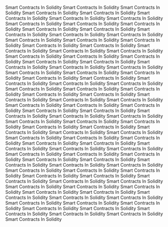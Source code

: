 
Smart Contracts In Solidity
Smart Contracts In Solidity
Smart Contracts In Solidity
Smart Contracts In Solidity
Smart Contracts In Solidity
Smart Contracts In Solidity
Smart Contracts In Solidity
Smart Contracts In Solidity
Smart Contracts In Solidity
Smart Contracts In Solidity
Smart Contracts In Solidity
Smart Contracts In Solidity
Smart Contracts In Solidity
Smart Contracts In Solidity
Smart Contracts In Solidity
Smart Contracts In Solidity
Smart Contracts In Solidity
Smart Contracts In Solidity
Smart Contracts In Solidity
Smart Contracts In Solidity
Smart Contracts In Solidity
Smart Contracts In Solidity
Smart Contracts In Solidity
Smart Contracts In Solidity
Smart Contracts In Solidity
Smart Contracts In Solidity
Smart Contracts In Solidity
Smart Contracts In Solidity
Smart Contracts In Solidity
Smart Contracts In Solidity
Smart Contracts In Solidity
Smart Contracts In Solidity
Smart Contracts In Solidity
Smart Contracts In Solidity
Smart Contracts In Solidity
Smart Contracts In Solidity
Smart Contracts In Solidity
Smart Contracts In Solidity
Smart Contracts In Solidity
Smart Contracts In Solidity
Smart Contracts In Solidity
Smart Contracts In Solidity
Smart Contracts In Solidity
Smart Contracts In Solidity
Smart Contracts In Solidity
Smart Contracts In Solidity
Smart Contracts In Solidity
Smart Contracts In Solidity
Smart Contracts In Solidity
Smart Contracts In Solidity
Smart Contracts In Solidity
Smart Contracts In Solidity
Smart Contracts In Solidity
Smart Contracts In Solidity
Smart Contracts In Solidity
Smart Contracts In Solidity
Smart Contracts In Solidity
Smart Contracts In Solidity
Smart Contracts In Solidity
Smart Contracts In Solidity
Smart Contracts In Solidity
Smart Contracts In Solidity
Smart Contracts In Solidity
Smart Contracts In Solidity
Smart Contracts In Solidity
Smart Contracts In Solidity
Smart Contracts In Solidity
Smart Contracts In Solidity
Smart Contracts In Solidity
Smart Contracts In Solidity
Smart Contracts In Solidity
Smart Contracts In Solidity
Smart Contracts In Solidity
Smart Contracts In Solidity
Smart Contracts In Solidity
Smart Contracts In Solidity
Smart Contracts In Solidity
Smart Contracts In Solidity
Smart Contracts In Solidity
Smart Contracts In Solidity
Smart Contracts In Solidity
Smart Contracts In Solidity
Smart Contracts In Solidity
Smart Contracts In Solidity
Smart Contracts In Solidity
Smart Contracts In Solidity
Smart Contracts In Solidity
Smart Contracts In Solidity
Smart Contracts In Solidity
Smart Contracts In Solidity
Smart Contracts In Solidity
Smart Contracts In Solidity
Smart Contracts In Solidity
Smart Contracts In Solidity
Smart Contracts In Solidity
Smart Contracts In Solidity
Smart Contracts In Solidity
Smart Contracts In Solidity
Smart Contracts In Solidity
Smart Contracts In Solidity
Smart Contracts In Solidity
Smart Contracts In Solidity
Smart Contracts In Solidity
Smart Contracts In Solidity
Smart Contracts In Solidity
